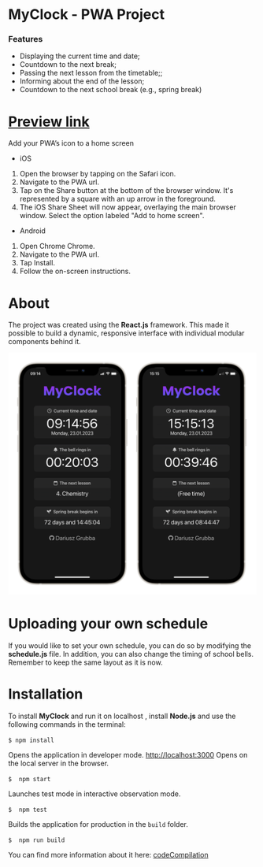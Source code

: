 # MyClock - PWA Project

### Features

- Displaying the current time and date;
- Countdown to the next break;
- Passing the next lesson from the timetable;;
- Informing about the end of the lesson;
- Countdown to the next school break (e.g., spring break)

# [Preview link](https://myclock-github.vercel.app/ "Preview link")

Add your PWA’s icon to a home screen

- iOS

1. Open the browser by tapping on the Safari icon.
2. Navigate to the PWA url.
3. Tap on the Share button at the bottom of the browser window. It's represented by a square with an up arrow in the foreground.
4. The iOS Share Sheet will now appear, overlaying the main browser window. Select the option labeled "Add to home screen".

- Android

1. Open Chrome Chrome.
2. Navigate to the PWA url.
3. Tap Install.
4. Follow the on-screen instructions.

<!-- ![szkolny_zegarek](https://github.com/dariusz-grubba/myclock/blob/013b001a82cd7769e8d32d76f96e154b90ea2de4/public/logo.png) -->

# About

The project was created using the **React.js** framework. This made it possible to build a dynamic, responsive interface with individual modular components behind it.

![photos](https://github.com/dariusz-grubba/myclock/blob/6ec46c471020042a43c48f9522fda49ceadd563c/public/phones.png)

# Uploading your own schedule

If you would like to set your own schedule, you can do so by modifying the **schedule.js** file. In addition, you can also change the timing of school bells. Remember to keep the same layout as it is now.

<!-- ### Moduły

#### - Aktualna godzina i data

```javascript
import { useEffect, useState } from "react"; //zaimportowanie wbudowanych w Reacts.js bibliotek
function Zegarek() {
  const [clockState, setClockState] = useState();
  useEffect(() => {
    //komponent useEffect() renderuje element na stronie
    setInterval(() => {
      //setInterval wywołuje funkcję w określonych, regularnych odstępach czasowych
      const date = new Date();
      setClockState(date.toLocaleTimeString("pl-PL")); //wyświetlenie zegarka w formacie 24 godzinnym
    }, 1000);
  }, []);
  return (document.getElementById("tykajacyZegar").innerHTML = clockState); //przekazanie rezultatu funkcji do diva
}
```

#### - Do następnego dzwonka

Moduł wyświetlający aktualny czas i datę oraz ten odliczający czas do dzwonka działa niezależnie względem drugiego. Dzięki temu w przypadku awarii jednego, drugi nadal działa.

```javascript
function doDzwonkaPozostalo({ hoursMinSecs }) { //funkcja przyjmuje argument w formacie godziny-minuty-sekundy
    const { hours = 0, minutes = 0, seconds = 60 } = hoursMinSecs;
    const [[hrs, mins, secs], setTime] = React.useState([hours, minutes, seconds]); //useState przypisuje tzw. zmienną stanową, do której cały czas przypisywane są inne wartości, tu: godziny, minuty, sekundy
    const odliczajDoDzwonka = () => {
        if (hrs === 0 && mins === 0 && secs === 0)
            reset(); //jeżeli licznik osiągnie 00:00:00 - zresetuj i przejdź do kolejnej przerwy
        else if (mins === 0 && secs === 0) {
            setTime([hrs - 1, 59, 59]);
        } else if (secs === 0) {
            setTime([hrs, mins - 1, 59]);
        } else {
            setTime([hrs, mins, secs - 1]);
        } };
    const reset = () => setTime([parseInt(hours), parseInt(minutes), parseInt(seconds)]); //resetuje pojedyncze wartości
    React.useEffect(() => {
        const timerId = setInterval(() => odliczajDoDzwonka(), 1000); //funkcja odświeża wartość godziny raz na sekundę
        return () => clearInterval(timerId); //resetuje zegar
```

#### - Następna lekcja

Wypisuje kolejną lekcję **n** (z przedziału 1-13) dopasowaną do aktualnego dnia **n** (poniedziałek-sobota).

```javascript
export function nastepnaLekcja(godzinaLekcyjna, dzienTygodnia, poniedzialek, wtorek, sroda, czwartek, piatek, sobota) {
  if ((godzinaLekcyjna[n])) {
    switch (dzienTygodnia.getDay()) {
      case 1: document.getElementById('wyswietlLekcje').innerHTML = poniedzialek[n]; break;
      case 2: document.getElementById('wyswietlLekcje').innerHTML = wtorek[n]; break;
      case 3: document.getElementById('wyswietlLekcje').innerHTML = sroda[n]; break;
      case 4: document.getElementById('wyswietlLekcje').innerHTML = czwartek[n]; break;
      case 5: document.getElementById('wyswietlLekcje').innerHTML = piatek[n]; break;
      case 6: document.getElementById('wyswietlLekcje').innerHTML = sobota[n]; break;
      default: console.log("nie wypisano żadnej lekcji");
    }
  }
``` -->

# Installation

To install **MyClock** and run it on localhost , install **Node.js** and use the following commands in the terminal:

`$ npm install`

Opens the application in developer mode.
[http://localhost:3000](http://localhost:3000) Opens on the local server in the browser.

`$  npm start`

Launches test mode in interactive observation mode.

`$  npm test`

Builds the application for production in the `build` folder.

`$  npm run build`

You can find more information about it here: [codeCompilation](https://facebook.github.io/create-react-app/docs/deployment)
